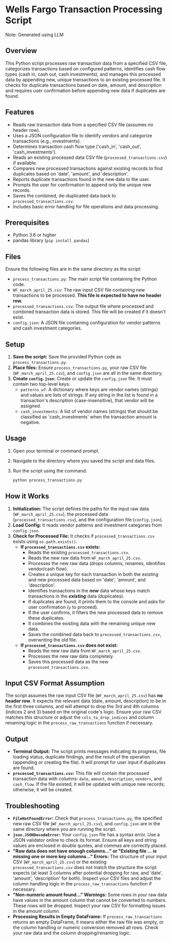 # Wells Fargo Transaction Processing Script
Note: Generated using LLM

## Overview

This Python script processes raw transaction data from a specified CSV file, categorizes transactions based on configured patterns, identifies cash flow types (cash in, cash out, cash investments), and manages this processed data by appending new, unique transactions to an existing processed file. It checks for duplicate transactions based on date, amount, and description and requires user confirmation before appending new data if duplicates are found.

## Features

* Reads raw transaction data from a specified CSV file (assumes no header row).
* Uses a JSON configuration file to identify vendors and categorize transactions (e.g., investments).
* Determines transaction cash flow type ('cash_in', 'cash_out', 'cash_investments').
* Reads an existing processed data CSV file (`processed_transactions.csv`) if available.
* Compares new processed transactions against existing records to find duplicates based on 'date', 'amount', and 'description'.
* Reports duplicate transactions found in the new data to the user.
* Prompts the user for confirmation to append only the unique new records.
* Saves the combined, de-duplicated data back to `processed_transactions.csv`.
* Includes basic error handling for file operations and data processing.

## Prerequisites

* Python 3.6 or higher
* pandas library (`pip install pandas`)

## Files

Ensure the following files are in the same directory as the script:

* `process_transactions.py`: The main script file containing the Python code.
* `WF_march_april_25.csv`: The raw input CSV file containing new transactions to be processed. **This file is expected to have no header row.**
* `processed_transactions.csv`: The output file where processed and combined transaction data is stored. This file will be created if it doesn't exist.
* `config.json`: A JSON file containing configuration for vendor patterns and cash investment categories.

## Setup

1.  **Save the script:** Save the provided Python code as `process_transactions.py`.
2.  **Place files:** Ensure `process_transactions.py`, your raw CSV file (`WF_march_april_25.csv`), and `config.json` are all in the same directory.
3.  **Create `config.json`:** Create or update the `config.json` file. It must contain two top-level keys:
    * `patterns_wf`: A dictionary where keys are vendor names (strings) and values are lists of strings. If any string in the list is found in a transaction's description (case-insensitive), that vendor will be assigned.
    * `cash_investments`: A list of vendor names (strings) that should be classified as 'cash_investments' when the transaction amount is negative.

## Usage

1.  Open your terminal or command prompt.
2.  Navigate to the directory where you saved the script and data files.
3.  Run the script using the command:

    ```bash
    python process_transactions.py
    ```

## How it Works

1.  **Initialization:** The script defines the paths for the input raw data (`WF_march_april_25.csv`), the processed data (`processed_transactions.csv`), and the configuration file (`config.json`).
2.  **Load Config:** It reads vendor patterns and investment categories from `config.json`.
3.  **Check for Processed File:** It checks if `processed_transactions.csv` exists using `os.path.exists()`.
    * **If `processed_transactions.csv` exists:**
        * Reads the existing `processed_transactions.csv`.
        * Reads the new raw data from `WF_march_april_25.csv`.
        * Processes the new raw data (drops columns, renames, identifies vendor/cash flow).
        * Creates a unique key for each transaction in both the existing and new processed data based on 'date', 'amount', and 'description'.
        * Identifies transactions in the ***new*** data whose keys match transactions in the ***existing*** data (duplicates).
        * If duplicates are found, it prints them to the console and asks for user confirmation (`y` to proceed).
        * If the user confirms, it filters the new processed data to remove these duplicates.
        * It combines the existing data with the remaining unique new data.
        * Saves the combined data back to `processed_transactions.csv`, overwriting the old file.
    * **If `processed_transactions.csv` does not exist:**
        * Reads the new raw data from `WF_march_april_25.csv`.
        * Processes the new raw data completely.
        * Saves this processed data as the new `processed_transactions.csv`.

## Input CSV Format Assumption

The script assumes the raw input CSV file (`WF_march_april_25.csv`) has **no header row**. It expects the relevant data (date, amount, description) to be in the first three columns, and will attempt to drop the 3rd and 4th columns (indices 2 and 3) based on the original code's logic. Ensure your raw CSV matches this structure or adjust the `cols_to_drop_indices` and column renaming logic in the `process_raw_transactions` function if necessary.

## Output

* **Terminal Output:** The script prints messages indicating its progress, file loading status, duplicate findings, and the result of the operation (appending or creating the file). It will prompt for user input if duplicates are found.
* **`processed_transactions.csv`:** This file will contain the processed transaction data with columns: `date`, `amount`, `description`, `vendors`, and `cash_flow`. If the file existed, it will be updated with unique new records; otherwise, it will be created.

## Troubleshooting

* **`FileNotFoundError`:** Check that `process_transactions.py`, the specified new raw CSV file (`WF_march_april_25.csv`), and `config.json` are in the same directory where you are running the script.
* **`json.JSONDecodeError`:** Your `config.json` file has a syntax error. Use a JSON validator online to check its format. Ensure all keys and string values are enclosed in double quotes, and commas are correctly placed.
* **"Raw data does not have enough columns..." or "Existing file ... is missing one or more key columns..." Errors:** The structure of your input CSV (`WF_march_april_25.csv`) or the existing `processed_transactions.csv` does not match the structure the script expects (at least 3 columns after potential dropping for raw, and 'date', 'amount', 'description' for both). Inspect your CSV files and adjust the column handling logic in the `process_raw_transactions` function if necessary.
* **"Non-numeric amount found..." Warnings:** Some rows in your raw data have values in the amount column that cannot be converted to numbers. These rows will be dropped. Inspect your raw CSV for formatting issues in the amount column.
* **Processing Results in Empty DataFrame:** If `process_raw_transactions` returns an empty DataFrame, it means either the raw file was empty, or the column handling or numeric conversion removed all rows. Check your raw data and the column dropping/renaming logic.
